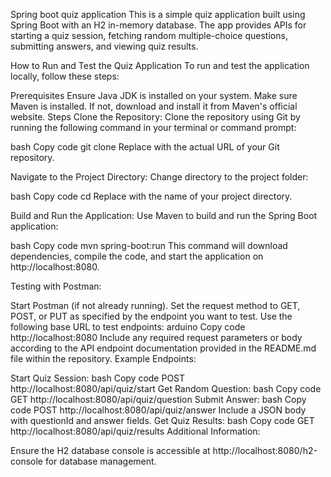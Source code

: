 Spring boot quiz application This is a simple quiz application built using Spring Boot with an H2 in-memory database. The app provides APIs for starting a quiz session, fetching random multiple-choice questions, submitting answers, and viewing quiz results.


How to Run and Test the Quiz Application
To run and test the application locally, follow these steps:

Prerequisites
Ensure Java JDK is installed on your system.
Make sure Maven is installed. If not, download and install it from Maven's official website.
Steps
Clone the Repository: Clone the repository using Git by running the following command in your terminal or command prompt:

bash
Copy code
git clone <repository-link>
Replace <repository-link> with the actual URL of your Git repository.

Navigate to the Project Directory: Change directory to the project folder:

bash
Copy code
cd <directory-name>
Replace <directory-name> with the name of your project directory.

Build and Run the Application: Use Maven to build and run the Spring Boot application:

bash
Copy code
mvn spring-boot:run
This command will download dependencies, compile the code, and start the application on http://localhost:8080.

Testing with Postman:

Start Postman (if not already running).
Set the request method to GET, POST, or PUT as specified by the endpoint you want to test.
Use the following base URL to test endpoints:
arduino
Copy code
http://localhost:8080
Include any required request parameters or body according to the API endpoint documentation provided in the README.md file within the repository.
Example Endpoints:

Start Quiz Session:
bash
Copy code
POST http://localhost:8080/api/quiz/start
Get Random Question:
bash
Copy code
GET http://localhost:8080/api/quiz/question
Submit Answer:
bash
Copy code
POST http://localhost:8080/api/quiz/answer
Include a JSON body with questionId and answer fields.
Get Quiz Results:
bash
Copy code
GET http://localhost:8080/api/quiz/results
Additional Information:

Ensure the H2 database console is accessible at http://localhost:8080/h2-console for database management.

